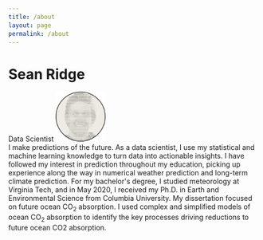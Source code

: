 ```yaml
---
title: /about
layout: page
permalink: /about
---
```

# Sean Ridge
Data Scientist
<img src="/assets/avatar.svg" alt="image" width="100" height="100" />
<br />
I make predictions of the future. As a data scientist, I use my statistical and machine learning knowledge to turn data into actionable insights. I have followed my interest in prediction throughout my education, picking up experience along the way in numerical weather prediction and long-term climate prediction. For my bachelor's degree, I studied meteorology at Virginia Tech, and in May 2020, I received my Ph.D. in Earth and Environmental Science from Columbia University. My dissertation focused on future ocean CO<sub>2</sub> absorption. I used complex and simplified models of ocean CO<sub>2</sub> absorption to identify the key processes driving reductions to future ocean CO2 absorption.


